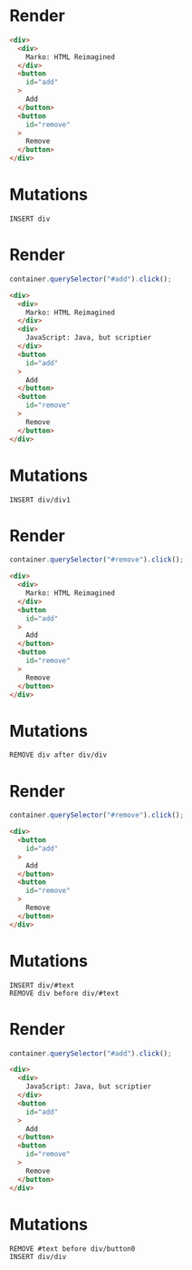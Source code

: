 # Render
```html
<div>
  <div>
    Marko: HTML Reimagined
  </div>
  <button
    id="add"
  >
    Add
  </button>
  <button
    id="remove"
  >
    Remove
  </button>
</div>
```

# Mutations
```
INSERT div
```

# Render
```js
container.querySelector("#add").click();
```
```html
<div>
  <div>
    Marko: HTML Reimagined
  </div>
  <div>
    JavaScript: Java, but scriptier
  </div>
  <button
    id="add"
  >
    Add
  </button>
  <button
    id="remove"
  >
    Remove
  </button>
</div>
```

# Mutations
```
INSERT div/div1
```

# Render
```js
container.querySelector("#remove").click();
```
```html
<div>
  <div>
    Marko: HTML Reimagined
  </div>
  <button
    id="add"
  >
    Add
  </button>
  <button
    id="remove"
  >
    Remove
  </button>
</div>
```

# Mutations
```
REMOVE div after div/div
```

# Render
```js
container.querySelector("#remove").click();
```
```html
<div>
  <button
    id="add"
  >
    Add
  </button>
  <button
    id="remove"
  >
    Remove
  </button>
</div>
```

# Mutations
```
INSERT div/#text
REMOVE div before div/#text
```

# Render
```js
container.querySelector("#add").click();
```
```html
<div>
  <div>
    JavaScript: Java, but scriptier
  </div>
  <button
    id="add"
  >
    Add
  </button>
  <button
    id="remove"
  >
    Remove
  </button>
</div>
```

# Mutations
```
REMOVE #text before div/button0
INSERT div/div
```